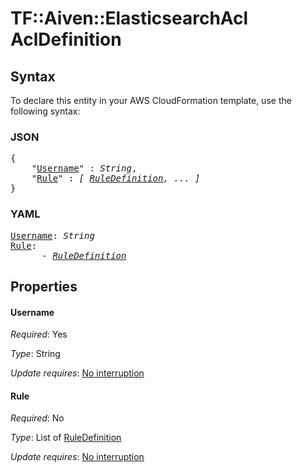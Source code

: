 # TF::Aiven::ElasticsearchAcl AclDefinition

## Syntax

To declare this entity in your AWS CloudFormation template, use the following syntax:

### JSON

<pre>
{
    "<a href="#username" title="Username">Username</a>" : <i>String</i>,
    "<a href="#rule" title="Rule">Rule</a>" : <i>[ <a href="ruledefinition.md">RuleDefinition</a>, ... ]</i>
}
</pre>

### YAML

<pre>
<a href="#username" title="Username">Username</a>: <i>String</i>
<a href="#rule" title="Rule">Rule</a>: <i>
      - <a href="ruledefinition.md">RuleDefinition</a></i>
</pre>

## Properties

#### Username

_Required_: Yes

_Type_: String

_Update requires_: [No interruption](https://docs.aws.amazon.com/AWSCloudFormation/latest/UserGuide/using-cfn-updating-stacks-update-behaviors.html#update-no-interrupt)

#### Rule

_Required_: No

_Type_: List of <a href="ruledefinition.md">RuleDefinition</a>

_Update requires_: [No interruption](https://docs.aws.amazon.com/AWSCloudFormation/latest/UserGuide/using-cfn-updating-stacks-update-behaviors.html#update-no-interrupt)

